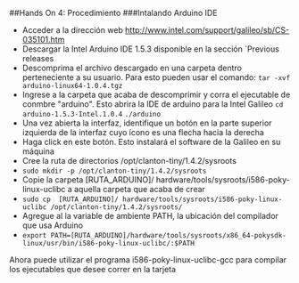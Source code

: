 ##Hands On 4: Procedimiento
###Intalando Arduino IDE

+ Acceder a la dirección web http://www.intel.com/support/galileo/sb/CS-035101.htm
+ Descargar la Intel Arduino IDE 1.5.3 disponible en la sección `Previous releases
+ Descomprima el archivo descargado en una carpeta dentro perteneciente a su usuario. Para esto pueden usar el comando:
```tar -xvf arduino-linux64-1.0.4.tgz```
+ Ingrese a la carpeta que acaba de descomprimir y corra el ejecutable de conmbre "arduino". Esto abrira la IDE de arduino para la Intel Galileo
```cd arduino-1.5.3-Intel.1.0.4```
```./arduino```
+ Una vez abierta la interfaz, identifique un botón en la parte superior izquierda de la interfaz cuyo ícono es una flecha hacia la derecha
+ Haga click en este botón. Esto instalará el software de la Galileo en su máquina
+ Cree la ruta de directorios /opt/clanton-tiny/1.4.2/sysroots
+ ```sudo mkdir -p /opt/clanton-tiny/1.4.2/sysroots```
+ Copie la carpeta [RUTA_ARDUINO]/ hardware/tools/sysroots/i586-poky-linux-uclibc a aquella carpeta que acaba de crear
+ ```sudo cp  [RUTA_ARDUINO]/ hardware/tools/sysroots/i586-poky-linux-uclibc /opt/clanton-tiny/1.4.2/sysroots/```
+ Agregue al la variable de ambiente PATH, la ubicación del compilador que usa Arduino
+ ```export PATH=[RUTA_ARDUINO]/hardware/tools/sysroots/x86_64-pokysdk-linux/usr/bin/i586-poky-linux-uclibc/:$PATH ```

Ahora puede utilizar el programa  i586-poky-linux-uclibc-gcc para compilar los ejecutables que desee correr en la tarjeta
